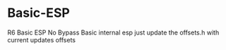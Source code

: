# Basic-ESP
R6 Basic ESP
No Bypass
Basic internal esp just update the offsets.h with current updates offsets

